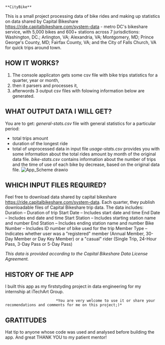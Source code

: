                                                                     **CityBike**
This is a small project processing data of bike rides and making up statistics on data shared by Capital Bikeshare https://ride.capitalbikeshare.com/system-data - metro DC's bikeshare service, with 5,000 bikes and 600+ stations across 7 jurisdictions: Washington, DC.; Arlington, VA; Alexandria, VA; Montgomery, MD; Prince George's County, MD; Fairfax County, VA; and the City of Falls Church, VA for quick trips around town.

HOW IT WORKS?
-------------------------------
1. The console applicaton gets some csv file with bike trips statistics for a quarter, year or month,
2. then it parsers and processes it,
3. afterwords 3 output csv files with folowing information below are generated. 

WHAT OUTPUT DATA I WILL GET?
-------------------------------
You are to get:
*general-stats.csv* file with general statistics for a particular period:
- total trips amount
- duration of the longest ride
- total of unprocessed data in input file
*usage-stats.csv* provides you with some information about the total rides amount by month of the original data file.
*bike-stats.csv* contains information about the number of trips and the time of use of each bike by decrease, based on the original data file.
![App_Scheme drawio](https://user-images.githubusercontent.com/63054459/162260549-f2187153-cb54-4216-8028-2b05448c2257.png)

WHICH INPUT FILES REQUIRED?
------------------------------
Feel free to download data shared by capital bikeshare https://ride.capitalbikeshare.com/system-data. Each quarter, they publish downloadable files of Capital Bikeshare trip data. The data includes:
Duration – Duration of trip
Start Date – Includes start date and time
End Date – Includes end date and time
Start Station – Includes starting station name and number
End Station – Includes ending station name and number
Bike Number – Includes ID number of bike used for the trip
Member Type – Indicates whether user was a "registered" member (Annual Member, 30-Day Member or Day Key Member) or a "casual" rider (Single Trip, 24-Hour Pass, 3-Day Pass or 5-Day Pass)

*This data is provided according to the Capital Bikeshare Data License Agreement.*

HISTORY OF THE APP
--------------------------------
I built this app as my firststyding project in data engineering for my internship at iTechArt Group.

                           *You are very welcome to use it or share your recomendations and comments for me on this project;)*
GRATITUDES
--------------------------------
Hat tip to anyone whose code was used and analysed before building the app. And great THANK YOU to my patient mentor!
